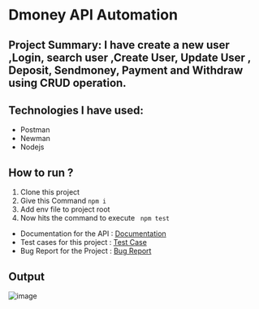 # Dmoney API Automation
## Project Summary: I have create a new user ,Login, search user ,Create User, Update User , Deposit, Sendmoney, Payment and Withdraw using CRUD operation.
## Technologies I have used:
- Postman
- Newman
- Nodejs
## How to run ?
1. Clone this project
2. Give this Command `npm i`
3. Add env file to project root
4. Now hits the command to execute
``` npm test```


- Documentation for the API : [Documentation](https://documenter.getpostman.com/view/37977263/2sAXjRVUQF)
- Test cases for this project : [Test Case](https://docs.google.com/spreadsheets/d/1fYltDNNyCvPHtYl4Gwhf5y84Dg5o1yKcf9rMq_6A7rc/edit?usp=sharing)
- Bug Report for the Project : [Bug Report](https://docs.google.com/spreadsheets/d/1KtLsizRtG7af_xS2QSG6miYMX13_AnJ0PM6PeCqao28/edit?usp=sharing)


## Output

![image](https://github.com/user-attachments/assets/fb56f358-4e6a-4ad8-8b94-6b72b9f041b5)
